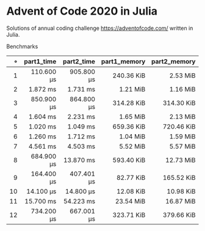 # Advent of Code 2020 in Julia

Solutions of annual coding challenge https://adventofcode.com/ written in Julia.

Benchmarks

|   ∘ | part1_time | part2_time | part1_memory | part2_memory |   
| ---:| ----------:| ----------:| ------------:| ------------:|   
|   1 | 110.600 μs | 905.800 μs |   240.36 KiB |     2.53 MiB |
|   2 |   1.872 ms |   1.731 ms |     1.21 MiB |     1.16 MiB |
|   3 | 850.900 μs | 864.800 μs |   314.28 KiB |   314.30 KiB |
|   4 |   1.604 ms |   2.231 ms |     1.65 MiB |     2.13 MiB |
|   5 |   1.020 ms |   1.049 ms |   659.36 KiB |   720.46 KiB |
|   6 |   1.260 ms |   1.712 ms |     1.04 MiB |     1.59 MiB |
|   7 |   4.561 ms |   4.503 ms |     5.52 MiB |     5.57 MiB |
|   8 | 684.900 μs |  13.870 ms |   593.40 KiB |    12.73 MiB |
|   9 | 164.400 μs | 407.401 μs |    82.77 KiB |   165.52 KiB |
|  10 |  14.100 μs |  14.800 μs |    12.08 KiB |    10.98 KiB |
|  11 |  15.700 ms |  54.223 ms |    23.54 MiB |    16.87 MiB |
|  12 | 734.200 μs | 667.001 μs |   323.71 KiB |   379.66 KiB |
